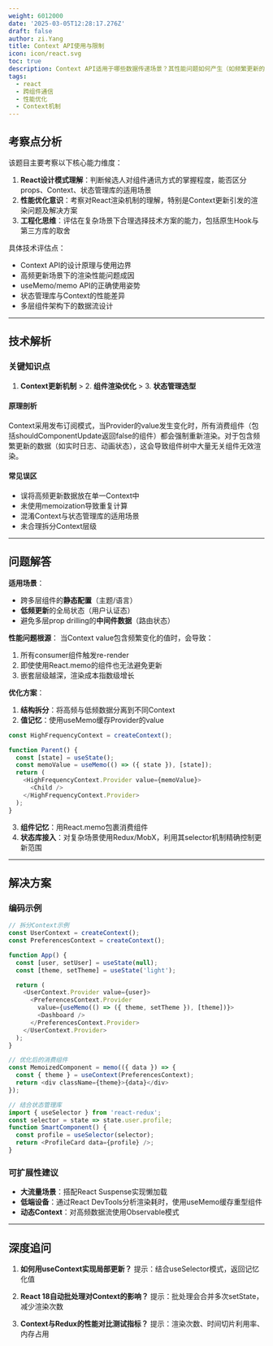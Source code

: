 ```yaml
---
weight: 6012000
date: '2025-03-05T12:28:17.276Z'
draft: false
author: zi.Yang
title: Context API使用与限制
icon: icon/react.svg
toc: true
description: Context API适用于哪些数据传递场景？其性能问题如何产生（如频繁更新的数据）？请说明如何结合`useMemo`或状态管理库优化多层组件的数据传递？
tags:
  - react
  - 跨组件通信
  - 性能优化
  - Context机制
---
```


## 考察点分析

该题目主要考察以下核心能力维度：

1. **React设计模式理解**：判断候选人对组件通讯方式的掌握程度，能否区分props、Context、状态管理库的适用场景
2. **性能优化意识**：考察对React渲染机制的理解，特别是Context更新引发的渲染问题及解决方案
3. **工程化思维**：评估在复杂场景下合理选择技术方案的能力，包括原生Hook与第三方库的取舍

具体技术评估点：

- Context API的设计原理与使用边界
- 高频更新场景下的渲染性能问题成因
- useMemo/memo API的正确使用姿势
- 状态管理库与Context的性能差异
- 多层组件架构下的数据流设计

---

## 技术解析

### 关键知识点

1. **Context更新机制** > 2. **组件渲染优化** > 3. **状态管理选型**

#### 原理剖析

Context采用发布订阅模式，当Provider的value发生变化时，所有消费组件（包括shouldComponentUpdate返回false的组件）都会强制重新渲染。对于包含频繁更新的数据（如实时日志、动画状态），这会导致组件树中大量无关组件无效渲染。

#### 常见误区

- 误将高频更新数据放在单一Context中
- 未使用memoization导致重复计算
- 混淆Context与状态管理库的适用场景
- 未合理拆分Context层级

---

## 问题解答

**适用场景**：

- 跨多层组件的**静态配置**（主题/语言）
- **低频更新**的全局状态（用户认证态）
- 避免多层prop drilling的**中间件数据**（路由状态）

**性能问题根源**：
当Context value包含频繁变化的值时，会导致：

1. 所有consumer组件触发re-render
2. 即使使用React.memo的组件也无法避免更新
3. 嵌套层级越深，渲染成本指数级增长

**优化方案**：

1. **结构拆分**：将高频与低频数据分离到不同Context
2. **值记忆**：使用useMemo缓存Provider的value

```javascript
const HighFrequencyContext = createContext();

function Parent() {
  const [state] = useState();
  const memoValue = useMemo(() => ({ state }), [state]);
  return (
    <HighFrequencyContext.Provider value={memoValue}>
      <Child />
    </HighFrequencyContext.Provider>
  );
}
```

3. **组件记忆**：用React.memo包裹消费组件
4. **状态库接入**：对复杂场景使用Redux/MobX，利用其selector机制精确控制更新范围

---

## 解决方案

### 编码示例

```javascript
// 拆分Context示例
const UserContext = createContext();
const PreferencesContext = createContext();

function App() {
  const [user, setUser] = useState(null);
  const [theme, setTheme] = useState('light');

  return (
    <UserContext.Provider value={user}>
      <PreferencesContext.Provider 
        value={useMemo(() => ({ theme, setTheme }), [theme])}>
        <Dashboard />
      </PreferencesContext.Provider>
    </UserContext.Provider>
  );
}

// 优化后的消费组件
const MemoizedComponent = memo(({ data }) => {
  const { theme } = useContext(PreferencesContext);
  return <div className={theme}>{data}</div>
});

// 结合状态管理库
import { useSelector } from 'react-redux';
const selector = state => state.user.profile;
function SmartComponent() {
  const profile = useSelector(selector);
  return <ProfileCard data={profile} />;
}
```

### 可扩展性建议

- **大流量场景**：搭配React Suspense实现懒加载
- **低端设备**：通过React DevTools分析渲染耗时，使用useMemo缓存重型组件
- **动态Context**：对高频数据流使用Observable模式

---

## 深度追问

1. **如何用useContext实现局部更新？**
提示：结合useSelector模式，返回记忆化值

2. **React 18自动批处理对Context的影响？**
提示：批处理会合并多次setState，减少渲染次数

3. **Context与Redux的性能对比测试指标？**
提示：渲染次数、时间切片利用率、内存占用
